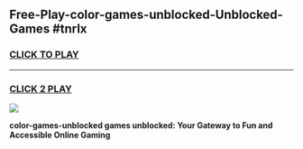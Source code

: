 
## Free-Play-color-games-unblocked-Unblocked-Games #tnrlx
<h3>
<a href="https://news.freeplayer.one?title=color-games-unblocked&ref=8M">CLICK TO PLAY</a></h3>
<hr>

<h3>
<a href="https://news.freeplayer.one?title=color-games-unblocked&ref=8M">CLICK 2 PLAY</a>
  
</h3>

<a href="https://news.freeplayer.one?title=color-games-unblocked&ref=8M"><img src="https://clearcache.store/games.png"></a>


**color-games-unblocked games unblocked: Your Gateway to Fun and Accessible Online Gaming**
